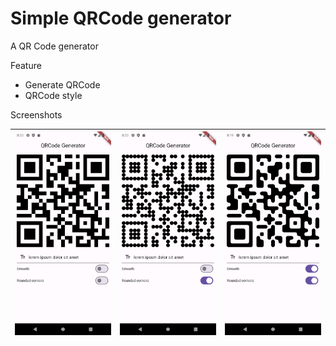 # Simple QRCode generator

A QR Code generator

Feature

- Generate QRCode
- QRCode style

Screenshots

| ![](/screenshots/screenshot01.png) | ![](/screenshots/screenshot02.png) | ![](/screenshots/screenshot03.png) |
| ---------------------------------- | ---------------------------------- | ---------------------------------- |
